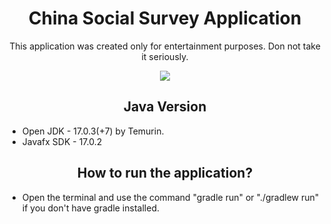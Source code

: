 <div align=center>
  <h1>China Social Survey Application</h1>
  <p>This application was created only for entertainment purposes. Don not take it seriously.</p>
  <p></p>
  <img src="https://i.imgur.com/eXoEdE6.png">
  <h2>Java Version</h2>
  <ul align=left>
    <li>Open JDK - 17.0.3(+7) by Temurin.</li>
    <li>Javafx SDK - 17.0.2</li>
  </ul>
  <h2>How to run the application?</h2>
    <ul align=left>
    <li>Open the terminal and use the command "gradle run" or "./gradlew run" if you don't have gradle installed.</li>
  </ul>
</div>
